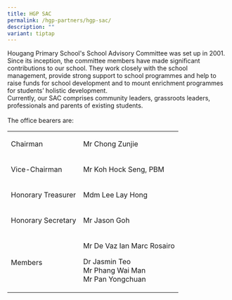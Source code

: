 ```yaml
---
title: HGP SAC
permalink: /hgp-partners/hgp-sac/
description: ""
variant: tiptap
---
```

<p>Hougang Primary School's School Advisory Committee was set up in 2001.
Since its inception, the committee members have made significant contributions
to our school. They work closely with the school management, provide strong
support to school programmes and help to raise funds for school development
and to mount enrichment programmes for students’ holistic development.&nbsp;
<br>Currently, our SAC comprises community leaders, grassroots leaders, professionals
and parents of existing students.
<br>
<br>The office bearers are:</p>
<table style="minWidth: 50px">
<colgroup>
<col>
<col>
</colgroup>
<tbody>
<tr>
<td rowspan="1" colspan="1">
<p>Chairman</p>
</td>
<td rowspan="1" colspan="1">
<p>Mr Chong Zunjie</p>
</td>
</tr>
<tr>
<td rowspan="1" colspan="1">
<p>Vice-Chairman</p>
</td>
<td rowspan="1" colspan="1">
<p>Mr Koh Hock Seng, PBM</p>
</td>
</tr>
<tr>
<td rowspan="1" colspan="1">
<p>Honorary Treasurer</p>
</td>
<td rowspan="1" colspan="1">
<p>Mdm Lee Lay Hong</p>
</td>
</tr>
<tr>
<td rowspan="1" colspan="1">
<p>Honorary Secretary</p>
</td>
<td rowspan="1" colspan="1">
<p>Mr Jason Goh</p>
</td>
</tr>
<tr>
<td rowspan="1" colspan="1">
<p>Members</p>
</td>
<td rowspan="1" colspan="1">
<p>Mr De Vaz Ian Marc Rosairo</p>
<p>Dr Jasmin Teo
<br>Mr Phang Wai Man
<br>Mr Pan Yongchuan</p>
</td>
</tr>
</tbody>
</table>
<p></p>